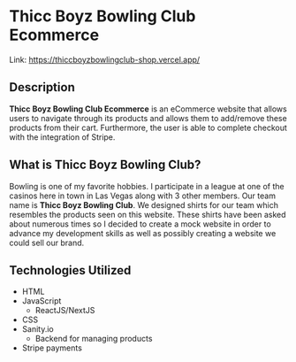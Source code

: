 # Thicc Boyz Bowling Club Ecommerce

Link: https://thiccboyzbowlingclub-shop.vercel.app/

## Description

**Thicc Boyz Bowling Club Ecommerce** is an eCommerce website that allows users to navigate through its products and allows them to add/remove these products from their cart. Furthermore, the user is able to complete checkout with the integration of Stripe.

## What is Thicc Boyz Bowling Club?

Bowling is one of my favorite hobbies. I participate in a league at one of the casinos here in town in Las Vegas along with 3 other members. Our team name is **Thicc Boyz Bowling Club**. We designed shirts for our team which resembles the products seen on this website. These shirts have been asked about numerous times so I decided to create a mock website in order to advance my development skills as well as possibly creating a website we could sell our brand.

## Technologies Utilized

- HTML
- JavaScript
  - ReactJS/NextJS
- CSS
- Sanity.io
  - Backend for managing products
- Stripe payments
